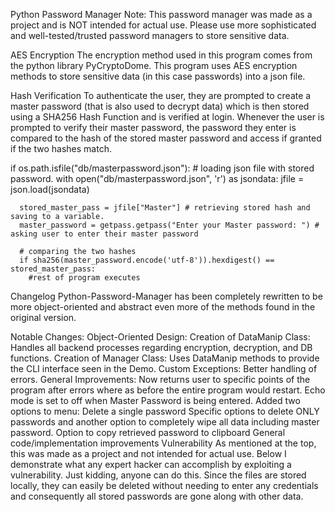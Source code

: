Python Password Manager
Note: This password manager was made as a project and is NOT intended for actual use. Please use more sophisticated and well-tested/trusted password managers to store sensitive data.

AES Encryption
The encryption method used in this program comes from the python library PyCryptoDome. This program uses AES encryption methods to store sensitive data (in this case passwords) into a json file.

Hash Verification
To authenticate the user, they are prompted to create a master password (that is also used to decrypt data) which is then stored using a SHA256 Hash Function and is verified at login. Whenever the user is prompted to verify their master password, the password they enter is compared to the hash of the stored master password and access if granted if the two hashes match.

if os.path.isfile("db/masterpassword.json"): # loading json file with stored password.
      with open("db/masterpassword.json", 'r') as jsondata:
          jfile = json.load(jsondata)

      stored_master_pass = jfile["Master"] # retrieving stored hash and saving to a variable.
      master_password = getpass.getpass("Enter your Master password: ") # asking user to enter their master password
      
      # comparing the two hashes
      if sha256(master_password.encode('utf-8')).hexdigest() == stored_master_pass:
        #rest of program executes
Changelog
Python-Password-Manager has been completely rewritten to be more object-oriented and abstract even more of the methods found in the original version.

Notable Changes:
Object-Oriented Design:
Creation of DataManip Class:
Handles all backend processes regarding encryption, decryption, and DB functions.
Creation of Manager Class:
Uses DataManip methods to provide the CLI interface seen in the Demo.
Custom Exceptions:
Better handling of errors.
General Improvements:
Now returns user to specific points of the program after errors where as before the entire program would restart.
Echo mode is set to off when Master Password is being entered.
Added two options to menu:
Delete a single password
Specific options to delete ONLY passwords and another option to completely wipe all data including master password.
Option to copy retrieved password to clipboard
General code/implementation improvements
Vulnerability
As mentioned at the top, this was made as a project and not intended for actual use. Below I demonstrate what any expert hacker can accomplish by exploiting a vulnerability. Just kidding, anyone can do this. Since the files are stored locally, they can easily be deleted without needing to enter any credentials and consequently all stored passwords are gone along with other data.

